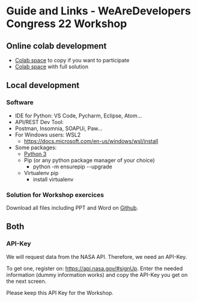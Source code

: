 # Guide and Links - WeAreDevelopers Congress 22 Workshop

## Online colab development
- [Colab space](https://colab.research.google.com/drive/166-w1OVSLe273YCPLlS_wTd3Fo98OwLE?usp=sharing) to copy if you want to participate
- [Colab space](https://colab.research.google.com/drive/1XHs_uwJLNO_cJRFzJ6tfW8BMFnUmjbWL?usp=sharing) with full solution

## Local development

### Software

 - IDE for Python: VS Code, Pycharm, Eclipse, Atom… 
 - API/REST Dev Tool:
 - Postman, Insomnia, SOAPUi, Paw… 
 - For Windows users: WSL2
	 - https://docs.microsoft.com/en-us/windows/wsl/install 
 - Some packages:
	 - [Python 3](https://www.python.org/downloads/)  
	 - Pip (or any python package manager of your choice) 
		 - python -m ensurepip --upgrade 
	 - Virtualenv pip
		 - install virtualenv

### Solution for Workshop exercices
Download all files including PPT and Word on [Github](https://github.com/ebnermic/WeAreDevs22DataEngineering).

## Both

### API-Key

We will request data from the NASA API. Therefore, we need an API-Key.

To get one, register on: https://api.nasa.gov/#signUp. Enter the needed information (dummy information works) and copy the API-Key you get on the next screen.

Please keep this API Key for the Workshop.